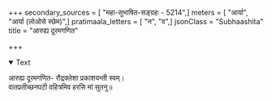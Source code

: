 +++
secondary_sources = [ "महा-सुभाषित-सङ्ग्रहः - 5214",]
meters = [ "आर्या", "आर्या (लोओसे स्छेम)",]
pratimaala_letters = [ "न", "व",]
jsonClass = "Subhaashita"
title = "आरुह्य दूरमगणित"

+++

<details open><summary>Text</summary>

आरुह्य दूरमगणित- रौद्रक्लेशा प्रकाशयन्ती स्वम्।  
वातप्रतीच्छनपटी वहित्रमिव हरसि मां सुतनु॥
</details>

